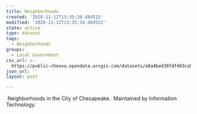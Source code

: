 ```yaml
---
title: Neighborhoods
created: '2020-11-12T13:35:34.484515'
modified: '2020-11-12T13:35:34.484522'
state: active
type: dataset
tags:
  - Neighborhoods
groups:
  - Local Government
csv_url: >-
  https://public-chesva.opendata.arcgis.com/datasets/e8a4bed38fdf403ca5479779884aadc2_3.csv?outSR=%7B%22latestWkid%22%3A2284%2C%22wkid%22%3A102747%7D
json_url: ''
layout: post

---
```

 Neighborhoods in the City of Chesapeake.  Maintained by Information Technology.
